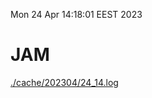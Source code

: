 Mon 24 Apr 14:18:01 EEST 2023
# JAM
<a href='./cache/202304/24_14.log'>./cache/202304/24_14.log</a>
